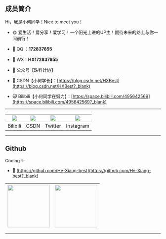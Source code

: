 ## 成员简介

Hi，我是小何同学！Nice to meet you！

- 🌞 爱生活！爱分享！爱学习！一个阳光上进的UP主！期待未来的路上与你一同前行！

- 🐧 QQ ：**172837855**

- 💬 WX：**HX172837855**

- 🌱 公众号【珠科计协】<a href="#" target="_blank"> </a>

- 🤔 CSDN【小何学长】：[https://blog.csdn.net/HXBest](https://blog.csdn.net/HXBest?_blank)

- 😺 Bilibili【小何同学在努力】：[https://space.bilibili.com/495642569](https://space.bilibili.com/495642569?_blank)

---

| ![](https://gitcode.net/HXBest/img-store/-/raw/master/qr_code/bilibili.png) | ![](https://gitcode.net/HXBest/img-store/-/raw/master/qr_code/csdn.png) | ![](https://gitcode.net/HXBest/img-store/-/raw/master/qr_code/twitter.png) | ![](https://gitcode.net/HXBest/img-store/-/raw/master/qr_code/instagram.png) |
| :----------------------------------------------------------: | :----------------------------------------------------------: | :----------------------------------------------------------: | :----------------------------------------------------------: |
|                           Bilibili                           |                             CSDN                             |                           Twitter                            |                          Instagram                           |

---
## Github

Coding ✨

- 🏡 [https://github.com/He-Xiang-best](https://github.com/He-Xiang-best?_blank)

| <img align="" height="137px" src="https://github-readme-stats.vercel.app/api?username=He-Xiang-best&hide_title=true&hide_border=true&show_icons=true&include_all_commits=true&line_height=21&bg_color=0,EC6C6C,FFD479,FFFC79,73FA79&theme=graywhite&locale=cn" /> | <img align="" height="137px" src="https://github-readme-stats.vercel.app/api/top-langs/?username=He-Xiang-best&hide_title=true&hide_border=true&layout=compact&bg_color=0,73FA79,73FDFF,D783FF&theme=graywhite&locale=cn" /> |
| ------------------------------------------------------------ | ------------------------------------------------------------ |

---

